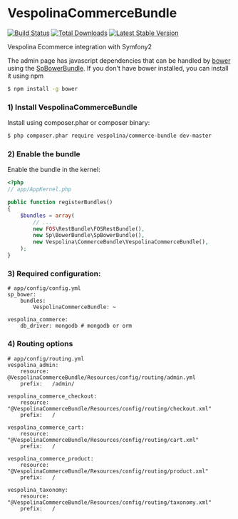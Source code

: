 VespolinaCommerceBundle
=======================

[![Build Status](https://secure.travis-ci.org/vespolina/VespolinaCommerceBundle.png?branch=master)](http://travis-ci.org/Vespolina/VespolinaCommerceBundle)
[![Total Downloads](https://poser.pugx.org/vespolina/commerce-bundle/downloads.png)](https://packagist.org/packages/vespolina/commerce-bundle)
[![Latest Stable Version](https://poser.pugx.org/vespolina/commerce-bundle/v/stable.png)](https://packagist.org/packages/vespolina/commerce-bundle)

Vespolina Ecommerce integration with Symfony2

The admin page has javascript dependencies that can be handled by [bower](http://bower.io) using the [SpBowerBundle](https://github.com/Spea/SpBowerBundle).
If you don't have bower installed, you can install it using npm
``` bash
$ npm install -g bower
```

### 1) Install VespolinaCommerceBundle

Install using composer.phar or composer binary:

``` bash
$ php composer.phar require vespolina/commerce-bundle dev-master
```

### 2) Enable the bundle

Enable the bundle in the kernel:

``` php
<?php
// app/AppKernel.php

public function registerBundles()
{
    $bundles = array(
        // ...
        new FOS\RestBundle\FOSRestBundle(),
        new Sp\BowerBundle\SpBowerBundle(),
        new Vespolina\CommerceBundle\VespolinaCommerceBundle(),
    );
}
```

### 3) Required configuration:

    # app/config/config.yml
    sp_bower:
        bundles:
            VespolinaCommerceBundle: ~

    vespolina_commerce:
        db_driver: mongodb # mongodb or orm

### 4) Routing options

    # app/config/routing.yml
    vespolina_admin:
        resource: @VespolinaCommerceBundle/Resources/config/routing/admin.yml
        prefix:   /admin/
    
    vespolina_commerce_checkout:
        resource: "@VespolinaCommerceBundle/Resources/config/routing/checkout.xml"
        prefix:   /
    
    vespolina_commerce_cart:
        resource: "@VespolinaCommerceBundle/Resources/config/routing/cart.xml"
        prefix:   /
    
    vespolina_commerce_product:
        resource: "@VespolinaCommerceBundle/Resources/config/routing/product.xml"
        prefix:   /
    
    vespolina_taxonomy:
        resource: "@VespolinaCommerceBundle/Resources/config/routing/taxonomy.xml"
        prefix:   /
